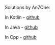 Solutions by An7One:

In Kotlin - [github](https://github.com/an7one/leetcode-solutions-kotlin-an7one)

In Java - [github](https://github.com/an7one/leetcode-solutions-java-an7one)

In Cpp - [github](https://github.com/an7one/leetcode-solutions-cpp-an7one)